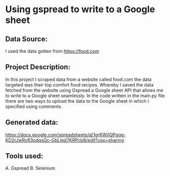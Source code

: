 # Using gspread to write to a Google sheet
## Data Source:
I used the data gotten from https://food.com
## Project Description:
In this project I scraped data from a website called food.com the data targeted was their top comfort food recipes.
Whereby I saved the data fetched from the website using Gspread a Google sheet API that allows me to write to a Google 
sheet seamlessly.
In the code written in the main.py file there are two ways to upload the data to the Google sheet in which I specified 
using comments.
## Generated data:
https://docs.google.com/spreadsheets/d/1grKWiIQPgqg-KD2rJwRofl3odqsQc-GbLIed7KRPcb8/edit?usp=sharing
## Tools used:
A. Gspread
B. Selenium